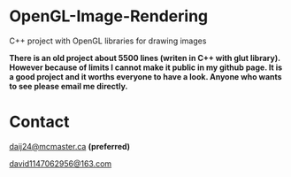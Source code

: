 # OpenGL-Image-Rendering
C++ project with OpenGL libraries for drawing images

**There is an old project about 5500 lines (writen in C++ with glut library). However because of limits I cannot make it public in my github page. It is a good project and it worths everyone to have a look. Anyone who wants to see please email me directly.**

# Contact
daij24@mcmaster.ca
**(preferred)**

david1147062956@163.com
